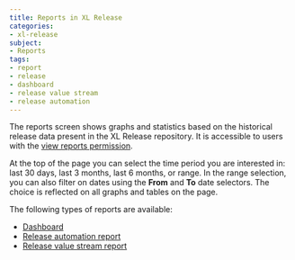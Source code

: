 ```yaml
---
title: Reports in XL Release
categories:
- xl-release
subject:
- Reports
tags:
- report
- release
- dashboard
- release value stream
- release automation
---
```


The reports screen shows graphs and statistics based on the historical release data present in the XL Release repository. It is accessible to users with the [view reports permission](/xl-release/how-to/configure-xl-release-permissions.html).

At the top of the page you can select the time period you are interested in: last 30 days, last 3 months, last 6 months, or range. In the range selection, you can also filter on dates using the **From** and **To** date selectors. The choice is reflected on all graphs and tables on the page.

The following types of reports are available: 

* [Dashboard](/xl-release/concept/dashboard-report.html)
* [Release automation report](/xl-release/concept/release-automation-report.html)
* [Release value stream report](/xl-release/concept/release-value-stream-report.html)
